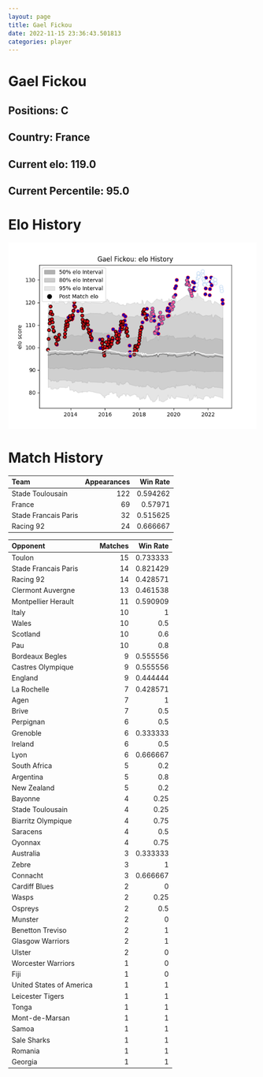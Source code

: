 ```yaml
---  
layout: page  
title: Gael Fickou  
date: 2022-11-15 23:36:43.501813  
categories: player  
---
```

# Gael Fickou

## Positions: C

## Country: France

## Current elo: 119.0

## Current Percentile: 95.0

# Elo History


![elo history](history_GaelFickou.png)
# Match History


| Team                 |   Appearances |   Win Rate |
|:---------------------|--------------:|-----------:|
| Stade Toulousain     |           122 |   0.594262 |
| France               |            69 |   0.57971  |
| Stade Francais Paris |            32 |   0.515625 |
| Racing 92            |            24 |   0.666667 |

| Opponent                 |   Matches |   Win Rate |
|:-------------------------|----------:|-----------:|
| Toulon                   |        15 |   0.733333 |
| Stade Francais Paris     |        14 |   0.821429 |
| Racing 92                |        14 |   0.428571 |
| Clermont Auvergne        |        13 |   0.461538 |
| Montpellier Herault      |        11 |   0.590909 |
| Italy                    |        10 |   1        |
| Wales                    |        10 |   0.5      |
| Scotland                 |        10 |   0.6      |
| Pau                      |        10 |   0.8      |
| Bordeaux Begles          |         9 |   0.555556 |
| Castres Olympique        |         9 |   0.555556 |
| England                  |         9 |   0.444444 |
| La Rochelle              |         7 |   0.428571 |
| Agen                     |         7 |   1        |
| Brive                    |         7 |   0.5      |
| Perpignan                |         6 |   0.5      |
| Grenoble                 |         6 |   0.333333 |
| Ireland                  |         6 |   0.5      |
| Lyon                     |         6 |   0.666667 |
| South Africa             |         5 |   0.2      |
| Argentina                |         5 |   0.8      |
| New Zealand              |         5 |   0.2      |
| Bayonne                  |         4 |   0.25     |
| Stade Toulousain         |         4 |   0.25     |
| Biarritz Olympique       |         4 |   0.75     |
| Saracens                 |         4 |   0.5      |
| Oyonnax                  |         4 |   0.75     |
| Australia                |         3 |   0.333333 |
| Zebre                    |         3 |   1        |
| Connacht                 |         3 |   0.666667 |
| Cardiff Blues            |         2 |   0        |
| Wasps                    |         2 |   0.25     |
| Ospreys                  |         2 |   0.5      |
| Munster                  |         2 |   0        |
| Benetton Treviso         |         2 |   1        |
| Glasgow Warriors         |         2 |   1        |
| Ulster                   |         2 |   0        |
| Worcester Warriors       |         1 |   0        |
| Fiji                     |         1 |   0        |
| United States of America |         1 |   1        |
| Leicester Tigers         |         1 |   1        |
| Tonga                    |         1 |   1        |
| Mont-de-Marsan           |         1 |   1        |
| Samoa                    |         1 |   1        |
| Sale Sharks              |         1 |   1        |
| Romania                  |         1 |   1        |
| Georgia                  |         1 |   1        |